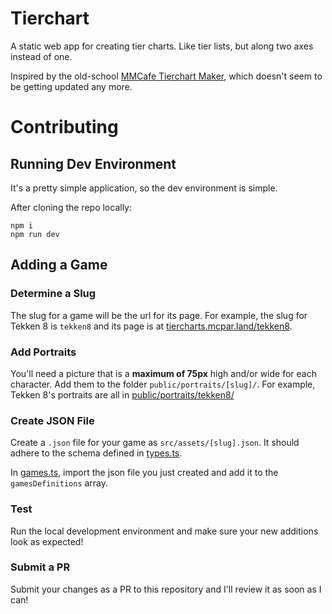 # Tierchart

A static web app for creating tier charts. Like tier lists, but along two axes instead of one.

Inspired by the old-school [MMCafe Tierchart Maker](https://www.mmcafe.com/tiermaker), which doesn't seem to be getting updated any more. 

# Contributing

## Running Dev Environment

It's a pretty simple application, so the dev environment is simple.

After cloning the repo locally:
```
npm i
npm run dev
```

## Adding a Game

### Determine a Slug

The slug for a game will be the url for its page. For example, the slug for Tekken 8 is `tekken8` and its page is at [tiercharts.mcpar.land/tekken8](https://tiercharts.mcpar.land/tekken8).

### Add Portraits

You'll need a picture that is a **maximum of 75px** high and/or wide for each character. Add them to the folder `public/portraits/[slug]/`. For example, Tekken 8's portraits are all in [public/portraits/tekken8/](./public/portraits/tekken8)

### Create JSON File

Create a `.json` file for your game as `src/assets/[slug].json`. It should adhere to the schema defined in [types.ts](./src/games.ts).

In [games.ts](./src/games.ts), import the json file you just created and add it to the `gamesDefinitions` array.

### Test

Run the local development environment and make sure your new additions look as expected!

### Submit a PR

Submit your changes as a PR to this repository and I'll review it as soon as I can!

